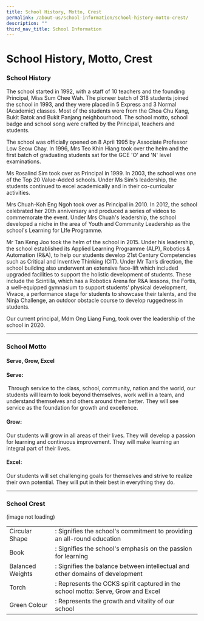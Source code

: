```yaml
---
title: School History, Motto, Crest
permalink: /about-us/school-information/school-history-motto-crest/
description: ""
third_nav_title: School Information
---
```

# **School History, Motto, Crest**

### **School History**  

The school started in 1992, with a staff of 10 teachers and the founding Principal, Miss Sum Chee Wah. The pioneer batch of 318 students joined the school in 1993, and they were placed in 5 Express and 3 Normal (Academic) classes. Most of the students were from the Choa Chu Kang, Bukit Batok and Bukit Panjang neighbourhood. The school motto, school badge and school song were crafted by the Principal, teachers and students.   

The school was officially opened on 8 April 1995 by Associate Professor Low Seow Chay. In 1996, Mrs Teo Khin Hiang took over the helm and the first batch of graduating students sat for the GCE 'O' and 'N' level examinations.

Ms Rosalind Sim took over as Principal in 1999. In 2003, the school was one of the Top 20 Value-Added schools. Under Ms Sim's leadership, the students continued to excel academically and in their co-curricular activities.

Mrs Chuah-Koh Eng Ngoh took over as Principal in 2010. In 2012, the school celebrated her 20th anniversary and produced a series of videos to commemorate the event. Under Mrs Chuah's leadership, the school developed a niche in the area of Youth and Community Leadership as the school's Learning for LIfe Programme.

Mr Tan Keng Joo took the helm of the school in 2015. Under his leadership, the school established its Applied Learning Programme (ALP), Robotics & Automation (R&A), to help our students develop 21st Century Competencies such as Critical and Inventive Thinking (CIT). Under Mr Tan’s direction, the school building also underwent an extensive face-lift which included upgraded facilities to support the holistic development of students. These include the Scintilla, which has a Robotics Arena for R&A lessons, the Fortis, a well-equipped gymnasium to support students’ physical development, Vivace, a performance stage for students to showcase their talents, and the Ninja Challenge, an outdoor obstacle course to develop ruggedness in students. 

Our current principal, Mdm Ong Liang Fung, took over the leadership of the school in 2020.

-------------------------------------------------------------------------


### **School Motto**  

#### **Serve, Grow, Excel**

  

#### **Serve:**

 Through service to the class, school, community, nation and the world, our students will learn to look beyond themselves, work well in a team, and understand themselves and others around them better. They will see service as the foundation for growth and excellence.

#### **Grow:**

Our students will grow in all areas of their lives. They will develop a passion for learning and continuous improvement. They will make learning an integral part of their lives.

#### **Excel:** 

Our students will set challenging goals for themselves and strive to realize their own potential. They will put in their best in everything they do.

-------------------------------------------------------------------------

### **School Crest**

(image not loading)

|  	|  	|
|---	|---	|
| Circular Shape 	| : Signifies the school's commitment to providing an all-round education 	|
| Book 	| : Signifies the school's emphasis on the passion for learning 	|
| Balanced Weights 	| : Signifies the balance between intellectual and other domains of development 	|
| Torch 	| : Represents the CCKS spirit captured in the school motto: Serve, Grow and Excel 	|
| Green Colour 	| : Represents the growth and vitality of our school 	|